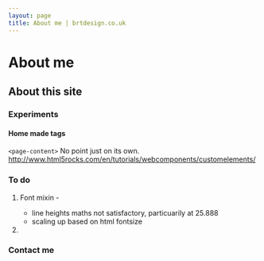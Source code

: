 ```yaml
---
layout: page
title: About me | brtdesign.co.uk
---
```




# About me

## About this site

### Experiments

#### Home made tags 
<code>&lt;page-content&gt;</code>
No point just on its own. 
http://www.html5rocks.com/en/tutorials/webcomponents/customelements/




### To do

1. Font mixin -
    * line heights maths not satisfactory, particuarily at 25.888 
    * scaling up based on html fontsize 

2. 



### Contact me